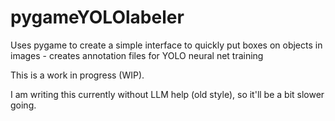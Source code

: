 # pygameYOLOlabeler
Uses pygame to create a simple interface to quickly put boxes on objects in images - creates annotation files for YOLO neural net training

This is a work in progress (WIP).

I am writing this currently without LLM help (old style), so it'll be a bit slower going.
